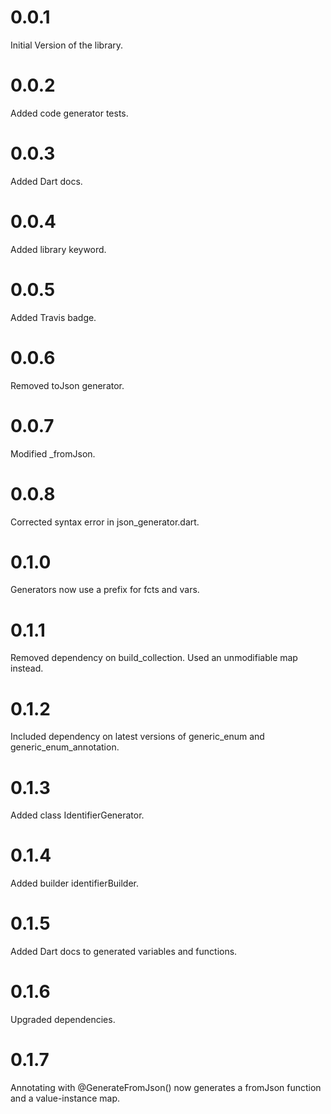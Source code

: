 # 0.0.1

Initial Version of the library.

# 0.0.2

Added code generator tests.

# 0.0.3

Added Dart docs.

# 0.0.4

Added library keyword.

# 0.0.5

Added Travis badge.

# 0.0.6

Removed toJson generator.

# 0.0.7

Modified _fromJson.

# 0.0.8

Corrected syntax error in json_generator.dart.

# 0.1.0

Generators now use a prefix for fcts and vars.

# 0.1.1

Removed dependency on build_collection.
Used an unmodifiable map instead.

# 0.1.2

Included dependency on latest versions of
generic_enum and generic_enum_annotation.

# 0.1.3

Added class IdentifierGenerator.

# 0.1.4

Added builder identifierBuilder.

# 0.1.5

Added Dart docs to generated variables and functions.

# 0.1.6

Upgraded dependencies.

# 0.1.7

Annotating with @GenerateFromJson() now generates
a fromJson function and a value-instance map.
